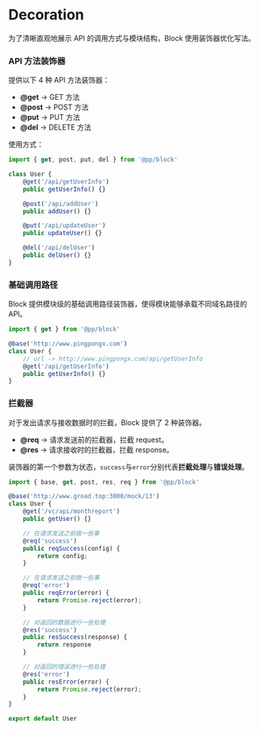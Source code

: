 # Decoration

为了清晰直观地展示 API 的调用方式与模块结构，Block 使用装饰器优化写法。

### API 方法装饰器

提供以下 4 种 API 方法装饰器：

- **@get** -> GET 方法
- **@post** -> POST 方法
- **@put** -> PUT 方法
- **@del** -> DELETE 方法

使用方式：

```js
import { get, post, put, del } from '@pp/block'

class User {
    @get('/api/getUserInfo')
    public getUserInfo() {}

    @post('/api/addUser')
    public addUser() {}

    @put('/api/updateUser')
    public updateUser() {}

    @del('/api/delUser')
    public delUser() {}
}
```

### 基础调用路径

Block 提供模块级的基础调用路径装饰器，使得模块能够承载不同域名路径的 API。

```js
import { get } from '@pp/block'

@base('http://www.pingpongx.com')
class User {
    // url -> http://www.pingpongx.com/api/getUserInfo
    @get('/api/getUserInfo')
    public getUserInfo() {}
}
```

### 拦截器

对于发出请求与接收数据时的拦截，Block 提供了 2 种装饰器。

- **@req** -> 请求发送前的拦截器，拦截 request。
- **@res** -> 请求接收时的拦截器，拦截 response。

装饰器的第一个参数为状态，`success`与`error`分别代表**拦截处理**与**错误处理**。

```js
import { base, get, post, res, req } from '@pp/block'

@base('http://www.groad.top:3000/mock/13')
class User {
    @get('/vc/api/monthreport')
    public getUser() {}

    // 在请求发送之前做一些事
    @req('success')
    public reqSuccess(config) {
        return config;
    }

    // 在请求发送之前做一些事
    @req('error')
    public reqError(error) {
        return Promise.reject(error);
    }

    // 对返回的数据进行一些处理
    @res('success')
    public resSuccess(response) {
        return response
    }

    // 对返回的错误进行一些处理
    @res('error')
    public resError(error) {
        return Promise.reject(error);
    }
}

export default User
```
